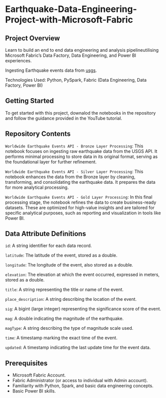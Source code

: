 # Earthquake-Data-Engineering-Project-with-Microsoft-Fabric
## Project Overview
Learn to build an end to end data engineering and analysis pipelineutilising Microsoft Fabric’s Data Factory, Data Engineering, and Power BI experiences. 

Ingesting Earthquake events data from [usgs](https://earthquake.usgs.gov/). 

Technologies Used: Python, PySpark, Fabric (Data Engineering, Data Factory, Power BI)

## Getting Started
To get started with this project, downalod the notebooks in the repository and follow the guidance provided in the YouTube tutorial.

## Repository Contents
`Worldwide Earthquake Events API - Bronze Layer Processing`: This notebook focuses on ingesting raw earthquake data from the USGS API. It performs minimal processing to store data in its original format, serving as the foundational layer for further refinement.

`Worldwide Earthquake Events API - Silver Layer Processing`: This notebook enhances the data from the Bronze layer by cleaning, transforming, and consolidating the earthquake data. It prepares the data for more analytical processing.

`Worldwide Earthquake Events API - Gold Layer Processing`: In this final processing stage, the notebook refines the data to create business-ready datasets. These are optimized for high-value insights and are tailored for specific analytical purposes, such as reporting and visualization in tools like Power BI.

## Data Attribute Definitions
`id`: A string identifier for each data record.

`latitude`: The latitude of the event, stored as a double.

`longitude`: The longitude of the event, also stored as a double.

`elevation`: The elevation at which the event occurred, expressed in meters, stored as a double.

`title`: A string representing the title or name of the event.

`place_description`: A string describing the location of the event.

`sig`: A bigint (large integer) representing the significance score of the event.

`mag`: A double indicating the magnitude of the earthquake.

`magType`: A string describing the type of magnitude scale used.

`time`: A timestamp marking the exact time of the event.

`updated`: A timestamp indicating the last update time for the event data.

## Prerequisites
- Microsoft Fabric Account.
- Fabric Administrator (or access to individual with Admin account).
- Familiarity with Python, Spark, and basic data engineering concepts.
- Basic Power BI skills.
